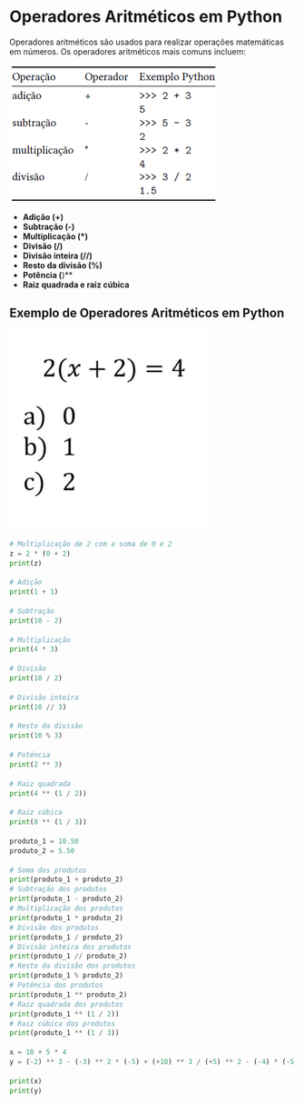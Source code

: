 # Operadores Aritméticos em Python

Operadores aritméticos são usados para realizar operações matemáticas em números. Os operadores aritméticos mais comuns incluem:

![Operadores](https://github.com/eumatoliveira/operadores-aritmeticos-python/blob/main/OperadoresBasicos.png)

- **Adição (+)**  
- **Subtração (-)**  
- **Multiplicação (*)**  
- **Divisão (/)**  
- **Divisão inteira (//)**  
- **Resto da divisão (%)**  
- **Potência (**)**
- **Raiz quadrada e raiz cúbica**

## Exemplo de Operadores Aritméticos em Python

![Operadores](https://github.com/eumatoliveira/operadores-aritmeticos-python/blob/main/06c57b5dcb68df84207257886ca164b8.jpg)

```python
# Multiplicação de 2 com a soma de 0 e 2
z = 2 * (0 + 2)
print(z)

# Adição
print(1 + 1)

# Subtração
print(10 - 2)

# Multiplicação
print(4 * 3)

# Divisão
print(10 / 2)

# Divisão inteira
print(10 // 3)

# Resto da divisão
print(10 % 3)

# Potência
print(2 ** 3)

# Raiz quadrada
print(4 ** (1 / 2))

# Raiz cúbica
print(8 ** (1 / 3))

produto_1 = 10.50
produto_2 = 5.50

# Soma dos produtos
print(produto_1 + produto_2)
# Subtração dos produtos
print(produto_1 - produto_2)
# Multiplicação dos produtos
print(produto_1 * produto_2)
# Divisão dos produtos
print(produto_1 / produto_2)
# Divisão inteira dos produtos
print(produto_1 // produto_2)
# Resto da divisão dos produtos
print(produto_1 % produto_2)
# Potência dos produtos
print(produto_1 ** produto_2)
# Raiz quadrada dos produtos
print(produto_1 ** (1 / 2))
# Raiz cúbica dos produtos
print(produto_1 ** (1 / 3))

x = 10 + 5 * 4
y = (-2) ** 3 - (-3) ** 2 * (-5) + (+10) ** 3 / (+5) ** 2 - (-4) * (-5)

print(x)
print(y)
